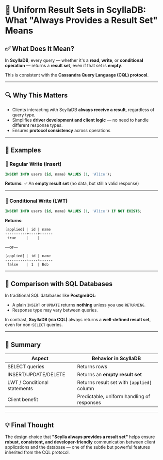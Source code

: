 
# 📄 Uniform Result Sets in ScyllaDB: What "Always Provides a Result Set" Means

## ✅ What Does It Mean?

In **ScyllaDB**, every query — whether it's a **read**, **write**, or **conditional operation** — returns a **result set**, even if that set is **empty**.

This is consistent with the **Cassandra Query Language (CQL) protocol**.

---

## 🔍 Why This Matters

- Clients interacting with ScyllaDB **always receive a result**, regardless of query type.
- Simplifies **driver development and client logic** — no need to handle different response types.
- Ensures **protocol consistency** across operations.

---

## 📘 Examples

### 🔹 Regular Write (Insert)

```sql
INSERT INTO users (id, name) VALUES (1, 'Alice');
```

**Returns**: ✅ An **empty result set** (no data, but still a valid response)

---

### 🔹 Conditional Write (LWT)

```sql
INSERT INTO users (id, name) VALUES (1, 'Alice') IF NOT EXISTS;
```

**Returns**:

```text
[applied] | id | name
----------+----+------
 true     |    |
```

—or—

```text
[applied] | id | name
----------+----+------
 false    | 1  | Bob
```

---

## 🚫 Comparison with SQL Databases

In traditional SQL databases like **PostgreSQL**:

- A plain `INSERT` or `UPDATE` returns **nothing** unless you use `RETURNING`.
- Response type may vary between queries.

In contrast, **ScyllaDB (via CQL)** always returns a **well-defined result set**, even for non-`SELECT` queries.

---

## 🧠 Summary

| Aspect                        | Behavior in ScyllaDB                         |
|------------------------------|----------------------------------------------|
| SELECT queries               | Returns rows                                 |
| INSERT/UPDATE/DELETE         | Returns an **empty result set**              |
| LWT / Conditional statements | Returns result set with `[applied]` column   |
| Client benefit               | Predictable, uniform handling of responses   |

---

## 💡 Final Thought

The design choice that **"Scylla always provides a result set"** helps ensure **robust, consistent, and developer-friendly** communication between client applications and the database — one of the subtle but powerful features inherited from the CQL protocol.
